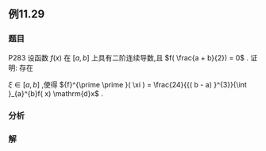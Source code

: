 ## 例11.29
### 题目
P283 设函数 $f( x)$ 在 $\lbrack {a, b}\rbrack$ 上具有二阶连续导数,且 $f( \frac{a + b}{2}) = 0$ . 证明: 存在

$\xi \in \lbrack {a, b}\rbrack$ ,使得 ${f}^{\prime \prime }( \xi ) = \frac{24}{{( b - a) }^{3}}{\int }_{a}^{b}f( x) \mathrm{d}x$ .
### 分析

### 解